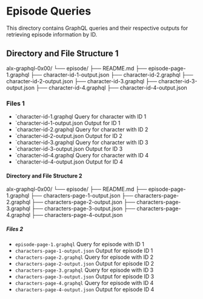 # Episode Queries

This directory contains GraphQL queries and their respective outputs for retrieving episode information by ID.

## Directory and File Structure 1

alx-graphql-0x00/
└── episode/
    ├── README.md
    ├── episode-page-1.graphql
    ├── character-id-1-output.json
    ├── character-id-2.graphql
    ├── character-id-2-output.json
    ├── character-id-3.graphql
    ├── character-id-3-output.json
    ├── character-id-4.graphql
    ├── character-id-4-output.json

### Files 1

- `character-id-1.graphql Query for character with ID 1
- `character-id-1-output.json Output for ID 1
- `character-id-2.graphql Query for character with ID 2
- `character-id-2-output.json Output for ID 2
- `character-id-3.graphql Query for character with ID 3
- `character-id-3-output.json Output for ID 3
- `character-id-4.graphql Query for character with ID 4
- `character-id-4-output.json Output for ID 4

#### Directory and File Structure 2

alx-graphql-0x00/
└── episode/
    ├── README.md
    ├── episode-page-1.graphql
    ├── characters-page-1-output.json
    ├── characters-page-2.graphql
    ├── characters-page-2-output.json
    ├── characters-page-3.graphql
    ├── characters-page-3-output.json
    ├── characters-page-4.graphql
    ├── characters-page-4-output.json


##### Files 2

- `episode-page-1.graphql` Query for episode with ID 1
- `characters-page-1-output.json` Output for episode ID 1
- `characters-page-2.graphql` Query for episode with ID 2
- `characters-page-2-output.json` Output for episode ID 2
- `characters-page-3.graphql` Query for episode with ID 3
- `characters-page-3-output.json` Output for episode ID 3
- `characters-page-4.graphql` Query for episode with ID 4
- `characters-page-4-output.json` Output for episode ID 4
